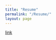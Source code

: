 ```yaml
---
title: "Resume"
permalink: "/Resume/"
layout: page
---
```

[link](https://ruiaojiao.github.io/Ruiao-Jiao.pdf)
